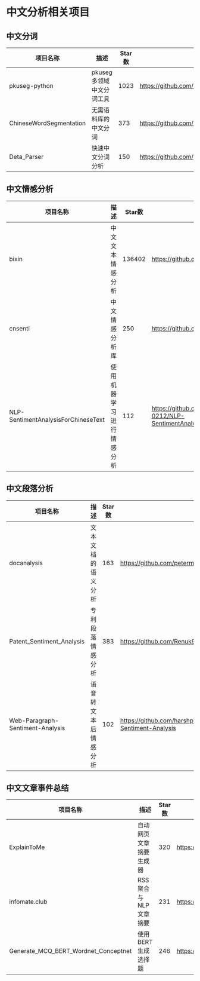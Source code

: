 # 中文分析相关项目

## 中文分词
| 项目名称 | 描述 | Star数 | URL |
|----------|------|--------|-----|
| pkuseg-python | pkuseg多领域中文分词工具 | 1023 | https://github.com/lancopku/pkuseg-python |
| ChineseWordSegmentation | 无需语料库的中文分词 | 373 | https://github.com/Moonshile/ChineseWordSegmentation |
| Deta_Parser | 快速中文分词分析 | 150 | https://github.com/yaoguangluo/Deta_Parser |

## 中文情感分析
| 项目名称 | 描述 | Star数 | URL |
|----------|------|--------|-----|
| bixin | 中文文本情感分析 | 136402 | https://github.com/bung87/bixin |
| cnsenti | 中文情感分析库 | 250 | https://github.com/hiDaDeng/cnsenti |
| NLP-SentimentAnalysisForChineseText | 使用机器学习进行情感分析 | 112 | https://github.com/yirui-wang-0212/NLP-SentimentAnalysisForChineseText |

## 中文段落分析
| 项目名称 | 描述 | Star数 | URL |
|----------|------|--------|-----|
| docanalysis | 文本文档的语义分析 | 163 | https://github.com/petermr/docanalysis |
| Patent_Sentiment_Analysis | 专利段落情感分析 | 383 | https://github.com/Renuk9390/Patent_Sentiment_Analysis |
| Web-Paragraph-Sentiment-Analysis | 语音转文本后情感分析 | 102 | https://github.com/harshpreet909/Web-Paragraph-Sentiment-Analysis |

## 中文文章事件总结
| 项目名称 | 描述 | Star数 | URL |
|----------|------|--------|-----|
| ExplainToMe | 自动网页文章摘要生成器 | 320 | https://github.com/jjangsangy/ExplainToMe |
| infomate.club | RSS聚合与NLP文章摘要 | 231 | https://github.com/vas3k/infomate.club |
| Generate_MCQ_BERT_Wordnet_Conceptnet | 使用BERT生成选择题 | 246 | https://github.com/ramsrigouthamg/Generate_MCQ_BERT_Wordnet_Conceptnet |